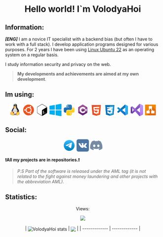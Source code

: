 <h1 align="center"/> Hello world! I`m VolodyaHoi </h1>

<p align="center"/>

## Information:

__*[ENG]*__ I am a novice IT specialist with a backend bias (but often I have to work with a full stack). I develop application programs designed for various purposes. For 2 years I have been using <a href=https://ubuntu.com/>Linux Ubuntu 22</a> as an operating system on a regular basis. 

I study information security and privacy on the web.

> **My developments and achievements are aimed at my own development**.

## Im using:

<p align="center"/>
<a> <img src="https://raw.githubusercontent.com/VolodyaHoi/icons/refs/heads/main/icons/dev/os/linux.svg" alt="linux" width="40" height="40"/> </a>
<img src="https://raw.githubusercontent.com/VolodyaHoi/icons/refs/heads/main/icons/dev/os/ubuntu.svg" alt="ubuntu" width="40" height="40"/>
<img src="https://raw.githubusercontent.com/VolodyaHoi/icons/refs/heads/main/icons/dev/tools/terminal.svg" alt="bash" width="40" height="40"/>
<img src="https://raw.githubusercontent.com/VolodyaHoi/icons/refs/heads/main/icons/dev/os/windows.svg" alt="windows" width="40" height="40"/>
<img src="https://raw.githubusercontent.com/VolodyaHoi/icons/refs/heads/main/icons/dev/languages/python.svg" alt="python" width="40" height="40"/>
<img src="https://raw.githubusercontent.com/VolodyaHoi/icons/refs/heads/main/icons/dev/languages/csharp.svg" alt="csharp" width="40" height="40"/>
<img src="https://raw.githubusercontent.com/VolodyaHoi/icons/refs/heads/main/icons/dev/languages/html5.svg" alt="html" width="40" height="40"/>
<img src="https://raw.githubusercontent.com/VolodyaHoi/icons/refs/heads/main/icons/dev/languages/css3.svg" alt="css" width="40" height="40"/>
<img src="https://raw.githubusercontent.com/VolodyaHoi/icons/refs/heads/main/icons/dev/tools/vscode.svg" alt="vscode" width="40" height="40"/>
<img src="https://raw.githubusercontent.com/VolodyaHoi/icons/refs/heads/main/icons/dev/tools/vs.svg" alt="vs" width="40" height="40"/>
<img src="https://raw.githubusercontent.com/VolodyaHoi/icons/refs/heads/main/icons/dev/tools/drawio.svg" alt="drawio" width="40" height="40"/>

## Social:
<p align="center"/>
<a href="t.me/notavl"><img src="https://raw.githubusercontent.com/VolodyaHoi/icons/refs/heads/main/icons/social/telegram.svg" alt="tg" width="40" height="40"/></a>
<a href="vk.com/id631406971"><img src="https://raw.githubusercontent.com/VolodyaHoi/icons/refs/heads/main/icons/social/vk.svg" alt="vk" width="40" height="40"/></a>
<a href="discord.com/Itsfukingmee666"><img src="https://raw.githubusercontent.com/VolodyaHoi/icons/refs/heads/main/icons/social/discord.svg" alt="ds" width="40" height="40"/></a>

**❗All my projects are in repositories.❗**
> *P.S Part of the software is released under the AML tag (it is not related to the fight against money laundering and other projects with the abbreviation AML)*.

## Statistics: 

<p align="center"/>
Views:

<p align="center"/>
<img src="https://profile-counter.glitch.me/VolodyaHoi/count.svg" /> 

<p align="center">
| <img align="center" src="https://github-readme-stats.vercel.app/api/top-langs?username=VolodyaHoi&show_icons=true&theme=github_dark&hide_border=true&locale=en&layout=compact&border=false" alt="VolodyaHoi stats" /> | <img align="center" src="https://github-readme-stats.vercel.app/api?username=VolodyaHoi&show_icons=true&include_all_commits=true&theme=github_dark&cache_seconds=3200&border=false&hide_border=true"/> |
| ------------- | ------------- |
</p>
